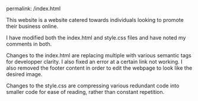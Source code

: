 permalink: /index.html

This website is a website catered towards individuals looking to promote their business online.

I have modified both the index.html and style.css files and have noted my comments in both.

Changes to the index.html are replacing multiple <divs> with various semantic tags for developper clarity. I also fixed an error at a certain link not working. I also removed the footer content in order to edit the webpage to look like the desired image.

Changes to the style.css are compressing various redundant code into smaller code for ease of reading, rather than constant repetition.